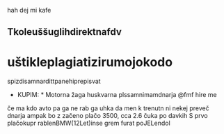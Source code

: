 hah dej mi kafe

## Tkoleuššuglihdirektnafdv
# uštikleplagiatizirumojokodo
spizdisamnardittpanehiprepisvat

* KUPIM: *
Motorna žaga huskvarna plssamnimamdnarja  @fmf hire me

če ma kdo avto pa ga ne rab ga uhka da men k trenutn ni nekej preveč dnarja ampak bo z začeno plačo
3500, cca 2.6 čuka po davkih
S prvo plačokupr rablenBMW(12Let)inse grem furat poJELendol
